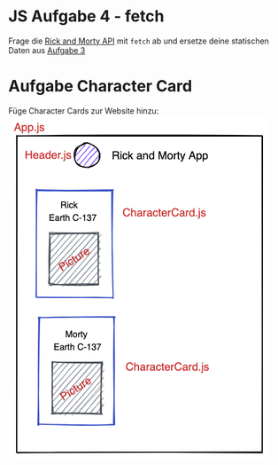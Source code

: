 # JS Aufgabe 4 - fetch 
Frage die [Rick and Morty API](https://rickandmortyapi.com/api/character) 
mit `fetch` ab und ersetze deine statischen Daten aus [Aufgabe 3](https://github.com/ankestein/my-first-html)

# Aufgabe Character Card
Füge Character Cards zur Website hinzu:
![Excalidraw Character Card](./public/charactercards.png)